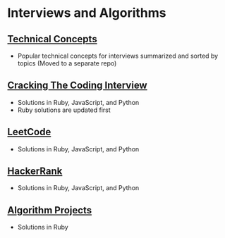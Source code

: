 # Interviews and Algorithms

## [Technical Concepts][Concepts]
- Popular technical concepts for interviews summarized and sorted by topics (Moved to a separate repo)

## [Cracking The Coding Interview](/CTCI)
- Solutions in Ruby, JavaScript, and Python
- Ruby solutions are updated first

## [LeetCode](/LeetCode)
- Solutions in Ruby, JavaScript, and Python

## [HackerRank](/HackerRank)
- Solutions in Ruby, JavaScript, and Python

## [Algorithm Projects](/Projects)
- Solutions in Ruby

[Concepts]: https://github.com/rlee0525/TechnicalConceptsForInterviews
